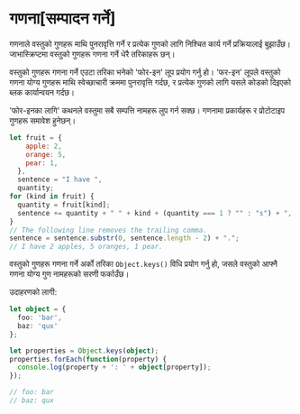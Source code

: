 # गणना[सम्पादन गर्ने]

गणनाले वस्तुको गुणहरू माथि पुनरावृत्ति गर्ने र प्रत्येक गुणको लागि निश्चित कार्य गर्ने प्रक्रियालाई बुझाउँछ। जाभास्क्रिप्टमा वस्तुको गुणहरू गणना गर्ने धेरै तरिकाहरू छन्।

वस्तुको गुणहरू गणना गर्ने एउटा तरिका भनेको 'फोर-इन' लूप प्रयोग गर्नु हो। 'फर-इन' लूपले वस्तुको गणना योग्य गुणहरू माथि स्वेच्छाचारी क्रममा पुनरावृत्ति गर्दछ, र प्रत्येक गुणको लागि यसले कोडको दिइएको ब्लक कार्यान्वयन गर्दछ।

'फोर-इनका लागि' कथनले वस्तुमा सबै सम्पत्ति नामहरू लुप गर्न सक्छ। गणनामा प्रकार्यहरू र प्रोटोटाइप गुणहरू समावेश हुनेछन्।

```javascript
let fruit = {
    apple: 2,
    orange: 5,
    pear: 1,
  },
  sentence = "I have ",
  quantity;
for (kind in fruit) {
  quantity = fruit[kind];
  sentence += quantity + " " + kind + (quantity === 1 ? "" : "s") + ", ";
}
// The following line removes the trailing comma.
sentence = sentence.substr(0, sentence.length - 2) + ".";
// I have 2 apples, 5 oranges, 1 pear.
```

वस्तुको गुणहरू गणना गर्ने अर्को तरिका `Object.keys()` विधि प्रयोग गर्नु हो, जसले वस्तुको आफ्नै गणना योग्य गुण नामहरूको सरणी फर्काउँछ।

उदाहरणको लागी:

```typescript
let object = {
  foo: 'bar',
  baz: 'qux'
};

let properties = Object.keys(object);
properties.forEach(function(property) {
  console.log(property + ': ' + object[property]);
});

// foo: bar
// baz: qux
```

